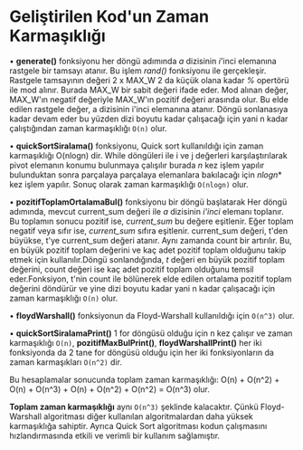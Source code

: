 # Geliştirilen Kod'un Zaman Karmaşıklığı

•   **generate()** fonksiyonu her döngü adımında *a* dizisinin *i*'inci elemanına rastgele bir tamsayı atanır. Bu işlem *rand()* fonksiyonu ile gerçekleşir. Rastgele tamsayının değeri  2 x MAX_W 2 da küçük olana kadar *%* opertörü ile mod alınır. Burada MAX_W bir sabit değeri ifade eder. Mod alınan değer, MAX_W'ın negatif değeriyle MAX_W'ın pozitif değeri arasında olur. Bu elde edilen rastgele değer, a dizisinin i'inci elemanına atanır. Döngü sonlanasıya kadar devam eder bu yüzden dizi boyutu kadar çalışacağı için yani n kadar çalıştığından  zaman karmaşıklığı `O(n)` olur.

•   **quickSortSiralama()** fonksiyonu, Quick sort kullanıldığı için zaman karmaşıklığı O(nlogn) dir. While döngüleri ile i ve j değerleri karşılaştırılarak pivot elemanın konumu bulunmaya çalışılır burada *n* kez işlem yapılır bulunduktan sonra parçalaya parçalaya elemanlara bakılacağı için *nlogn** kez işlem yapılır. Sonuç olarak zaman karmaşıklığı `O(nlogn)` olur.

•   **pozitifToplamOrtalamaBul()** fonksiyonu bir döngü başlatarak Her döngü adımında, mevcut current_sum değeri ile *a* dizisinin *i'inci* elemanı toplanır. Bu toplamın sonucu pozitif ise, *current_sum* bu değere eşitlenir. Eğer toplam negatif veya sıfır ise, *current_sum* sıfıra eşitlenir. current_sum değeri, t'den büyükse, t'ye current_sum değeri atanır. Aynı zamanda count bir artırılır. Bu, en büyük pozitif toplam değerini ve kaç adet pozitif toplam olduğunu takip etmek için kullanılır.Döngü sonlandığında, *t* değeri en büyük pozitif toplam değerini, count değeri ise kaç adet pozitif toplam olduğunu temsil eder.Fonksiyon, t'nin count ile bölünerek elde edilen ortalama pozitif toplam değerini döndürür ve yine dizi boyutu kadar yani n kadar çalışacağı için zaman karmaşıklığı `O(n)` olur.

•   **floydWarshall()** fonksiyonun da Floyd-Warshall kullanıldığı için `O(n^3)` olur.

•   **quickSortSiralamaPrint()** 1 for döngüsü olduğu için n kez çalışır ve zaman karmaşıklığı `O(n)`, **pozitifMaxBulPrint()**, **floydWarshallPrint()** her iki fonksiyonda da 2 tane for döngüsü olduğu için her iki fonksiyonların da zaman karmaşıkları `O(n^2)` dir.

Bu hesaplamalar sonucunda toplam zaman karmaşıklığı: 
O(n) + O(n^2) + O(n) + O(n^3) + O(n) + O(n^2) + O(n^2) = O(n^3) olur.

**Toplam zaman karmaşıklığı** aynı `O(n^3)` şeklinde kalacaktır. Çünkü Floyd-Warshall algoritması diğer kullanılan algoritmalardan daha yüksek karmaşıklığa sahiptir. Ayrıca Quick Sort algoritması kodun çalışmasını hızlandırmasında etkili ve verimli bir kullanım sağlamıştır.


